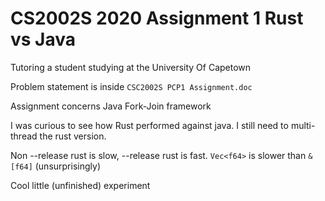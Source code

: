 # CS2002S 2020 Assignment 1 Rust vs Java

Tutoring a student studying at the University Of Capetown

Problem statement is inside `CSC2002S PCP1 Assignment.doc`

Assignment concerns Java Fork-Join framework 


I was curious to see how Rust performed against java.
I still need to multi-thread the rust version. 


Non --release rust is slow, --release rust is fast. 
`Vec<f64>` is slower than `&[f64]` (unsurprisingly)


Cool little (unfinished) experiment
